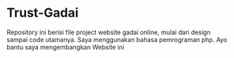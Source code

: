# Trust-Gadai
Repository ini berisi file project website gadai online, mulai dari design sampai code utamanya. Saya menggunakan bahasa pemrograman php. Ayo bantu saya mengembangkan Website ini
